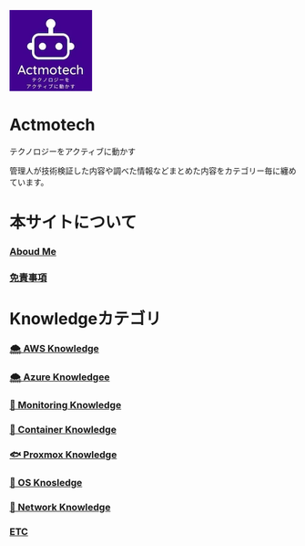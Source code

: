 ![](/top-image/image.png)

# Actmotech

テクノロジーをアクティブに動かす

管理人が技術検証した内容や調べた情報などまとめた内容をカテゴリー毎に纏めています。

# 本サイトについて

### [Aboud Me](/本サイトについて/本サイトについて)

### [免責事項](/本サイトについて/免責事項)

# Knowledgeカテゴリ

### [🌨️ AWS Knowledge](AWS/top) 

### [🌨️ Azure Knowledgee](Azure/top)

### [👀 Monitoring Knowledge](Monitoring/top)

### [🐳 Container Knowledge](Container/top)

### [🐟 Proxmox Knowledge](Proxmox/top)

### [🐧 OS Knosledge](OS/top)

### [🧵 Network Knowledge](Network/top)

###  [ETC](ETC/top)

